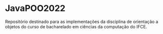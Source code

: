 # JavaPOO2022
 Repositório destinado para as implementações da disciplina de orientação a objetos do curso de bacharelado em ciências da computação do IFCE.
